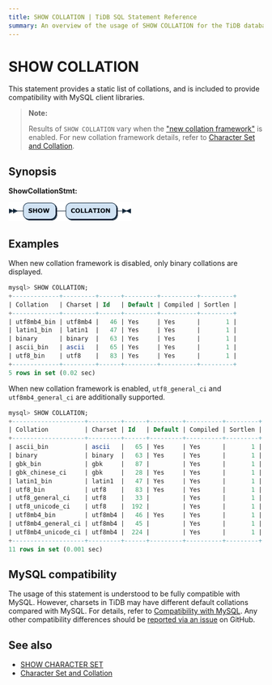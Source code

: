 ```yaml
---
title: SHOW COLLATION | TiDB SQL Statement Reference
summary: An overview of the usage of SHOW COLLATION for the TiDB database.
---
```


# SHOW COLLATION

This statement provides a static list of collations, and is included to provide compatibility with MySQL client libraries.

> **Note:**
>
> Results of `SHOW COLLATION` vary when the ["new collation framework"](/character-set-and-collation.md#new-framework-for-collations) is enabled. For new collation framework details, refer to [Character Set and Collation](/character-set-and-collation.md).

## Synopsis

**ShowCollationStmt:**

![ShowCollationStmt](/media/sqlgram/ShowCollationStmt.png)

## Examples

When new collation framework is disabled, only binary collations are displayed.

```sql
mysql> SHOW COLLATION;
+-------------+---------+------+---------+----------+---------+
| Collation   | Charset | Id   | Default | Compiled | Sortlen |
+-------------+---------+------+---------+----------+---------+
| utf8mb4_bin | utf8mb4 |   46 | Yes     | Yes      |       1 |
| latin1_bin  | latin1  |   47 | Yes     | Yes      |       1 |
| binary      | binary  |   63 | Yes     | Yes      |       1 |
| ascii_bin   | ascii   |   65 | Yes     | Yes      |       1 |
| utf8_bin    | utf8    |   83 | Yes     | Yes      |       1 |
+-------------+---------+------+---------+----------+---------+
5 rows in set (0.02 sec)
```

When new collation framework is enabled, `utf8_general_ci` and `utf8mb4_general_ci` are additionally supported.

```sql
mysql> SHOW COLLATION;
+--------------------+---------+------+---------+----------+---------+
| Collation          | Charset | Id   | Default | Compiled | Sortlen |
+--------------------+---------+------+---------+----------+---------+
| ascii_bin          | ascii   |   65 | Yes     | Yes      |       1 |
| binary             | binary  |   63 | Yes     | Yes      |       1 |
| gbk_bin            | gbk     |   87 |         | Yes      |       1 |
| gbk_chinese_ci     | gbk     |   28 | Yes     | Yes      |       1 |
| latin1_bin         | latin1  |   47 | Yes     | Yes      |       1 |
| utf8_bin           | utf8    |   83 | Yes     | Yes      |       1 |
| utf8_general_ci    | utf8    |   33 |         | Yes      |       1 |
| utf8_unicode_ci    | utf8    |  192 |         | Yes      |       1 |
| utf8mb4_bin        | utf8mb4 |   46 | Yes     | Yes      |       1 |
| utf8mb4_general_ci | utf8mb4 |   45 |         | Yes      |       1 |
| utf8mb4_unicode_ci | utf8mb4 |  224 |         | Yes      |       1 |
+--------------------+---------+------+---------+----------+---------+
11 rows in set (0.001 sec)
```

## MySQL compatibility

The usage of this statement is understood to be fully compatible with MySQL. However, charsets in TiDB may have different default collations compared with MySQL. For details, refer to [Compatibility with MySQL](/mysql-compatibility.md). Any other compatibility differences should be [reported via an issue](https://github.com/pingcap/tidb/issues/new/choose) on GitHub.

## See also

* [SHOW CHARACTER SET](/sql-statements/sql-statement-show-character-set.md)
* [Character Set and Collation](/character-set-and-collation.md)
